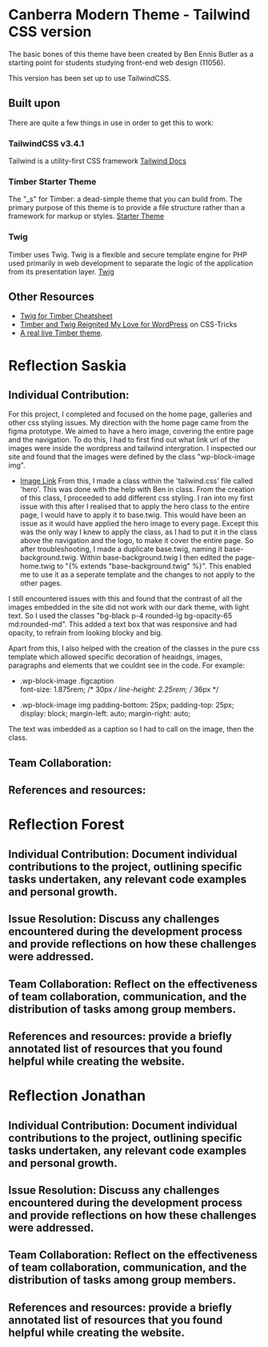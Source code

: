 # Canberra Modern Theme - Tailwind CSS version

The basic bones of this theme have been created by Ben Ennis Butler as a starting point for students studying front-end web design (11056).

This version has been set up to use TailwindCSS.

## Built upon
There are quite a few things in use in order to get this to work:

### TailwindCSS v3.4.1
Tailwind is a utility-first CSS framework
[Tailwind Docs](https://tailwindcss.com/docs/)

### Timber Starter Theme
The "_s" for Timber: a dead-simple theme that you can build from. The primary purpose of this theme is to provide a file structure rather than a framework for markup or styles. [Starter Theme](https://travis-ci.com/github/timber/starter-theme)

### Twig
Timber uses Twig. Twig is a flexible and secure template engine for PHP used primarily in web development to separate the logic of the application from its presentation layer.
[Twig](https://twig.symfony.com/)

## Other Resources

* [Twig for Timber Cheatsheet](http://notlaura.com/the-twig-for-timber-cheatsheet/)
* [Timber and Twig Reignited My Love for WordPress](https://css-tricks.com/timber-and-twig-reignited-my-love-for-wordpress/) on CSS-Tricks
* [A real live Timber theme](https://github.com/laras126/yuling-theme).

# Reflection Saskia 

## Individual Contribution: 
For this project, I completed and focused on the home page, galleries and other css styling issues. My direction with the home page came from the figma prototype. We aimed to have a hero image, covering the entire page and the navigation. To do this, I had to first find out what link url of the images were inside the wordpress and tailwind intergration. I inspected our site and found that the images were defined by the class "wp-block-image img".
* [Image Link](http://canberramodernlocal/wp-content/uploads/2022/08/rsw_1160-5-1200x300-c-default.webp)
From this, I made a class within the 'tailwind.css' file called 'hero'. This was done with the help with Ben in class. From the creation of this class, I proceeded to add different css styling. I ran into my first issue with this after I realised that to apply the hero class to the entire page, I would have to apply it to base.twig. This would have been an issue as it would have applied the hero image to every page. Except this was the only way I knew to apply the class, as I had to put it in the class above the navigation and the logo, to make it cover the entire page. So after troubleshooting, I made a duplicate base.twig, naming it base-background.twig. Within base-background.twig I then edited the page-home.twig to "{% extends "base-background.twig" %}". This enabled me to use it as a seperate template and the changes to not apply to the other pages. 

I still encountered issues with this and found that the contrast of all the images embedded in the site did not work with our dark theme, with light text. So I used the classes "bg-black p-4 rounded-lg bg-opacity-65 md:rounded-md". This added a text box that was responsive and had opacity, to refrain from looking blocky and big. 

Apart from this, I also helped with the creation of the classes in the pure css template which allowed specific decoration of heaidngs, images, paragraphs and elements that we couldnt see in the code. For example:

* .wp-block-image .figcaption  
font-size: 1.875rem; /* 30px */
line-height: 2.25rem; /* 36px */

*  .wp-block-image img 
 padding-bottom: 25px;
 padding-top: 25px;
 display: block;
 margin-left: auto;
 margin-right: auto; 

The text was imbedded as a caption so I had to call on the image, then the class. 



## Team Collaboration: 

## References and resources: 

# Reflection Forest

## Individual Contribution: Document individual contributions to the project, outlining specific tasks undertaken, any relevant code examples and personal growth.

## Issue Resolution: Discuss any challenges encountered during the development process and provide reflections on how these challenges were addressed. 

## Team Collaboration: Reflect on the effectiveness of team collaboration, communication, and the distribution of tasks among group members.

## References and resources: provide a briefly annotated list of resources that you found helpful while creating the website. 

# Reflection Jonathan

## Individual Contribution: Document individual contributions to the project, outlining specific tasks undertaken, any relevant code examples and personal growth.

## Issue Resolution: Discuss any challenges encountered during the development process and provide reflections on how these challenges were addressed. 

## Team Collaboration: Reflect on the effectiveness of team collaboration, communication, and the distribution of tasks among group members.

## References and resources: provide a briefly annotated list of resources that you found helpful while creating the website. 